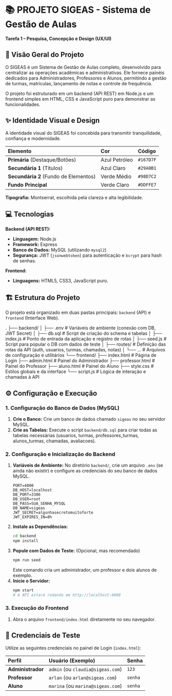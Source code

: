 # 📚 PROJETO SIGEAS - Sistema de Gestão de Aulas

**Tarefa 1 – Pesquisa, Concepção e Design (UX/UI)**

## 🌟 Visão Geral do Projeto

O SIGEAS é um Sistema de Gestão de Aulas completo, desenvolvido para centralizar as operações acadêmicas e administrativas. Ele fornece painéis dedicados para Administradores, Professores e Alunos, permitindo a gestão de turmas, matrículas, lançamento de notas e controle de frequência.

O projeto foi estruturado em um backend (API REST) em Node.js e um frontend simples em HTML, CSS e JavaScript puro para demonstrar as funcionalidades.

## ✨ Identidade Visual e Design

A identidade visual do SIGEAS foi concebida para transmitir tranquilidade, confiança e modernidade.

| Elemento | Cor | Código |
| :--- | :--- | :--- |
| **Primária** (Destaque/Botões) | Azul Petróleo | `#167D7F` |
| **Secundária 1** (Títulos) | Azul Claro | `#29A0B1` |
| **Secundária 2** (Fundo de Elementos) | Verde Médio | `#98D7C2` |
| **Fundo Principal** | Verde Claro | `#DDFFE7` |

**Tipografia:** Montserrat, escolhida pela clareza e alta legibilidade.

## 💻 Tecnologias

**Backend (API REST):**
* **Linguagem:** Node.js
* **Framework:** Express
* **Banco de Dados:** MySQL (utilizando `mysql2`)
* **Segurança:** JWT (`jsonwebtoken`) para autenticação e `bcrypt` para hash de senhas.

**Frontend:**
* **Linguagens:** HTML5, CSS3, JavaScript puro.

## 🏗️ Estrutura do Projeto

O projeto está organizado em duas pastas principais: `backend` (API) e `frontend` (Interface Web).

.
├── backend/
│   ├── .env                       # Variáveis de ambiente (conexão com DB, JWT Secret)
│   ├── db.sql                     # Script de criação do schema e tabelas
│   ├── index.js                   # Ponto de entrada da aplicação e registro de rotas
│   ├── seed.js                    # Script para popular o DB com dados de teste
│   ├── routes/                    # Definição das rotas da API (auth, usuarios, turmas, chamadas, notas)
│   └── ...                        # Arquivos de configuração e utilitários
└── frontend/
├── index.html                 # Página de Login
├── admin.html                 # Painel do Administrador
├── professor.html             # Painel do Professor
├── aluno.html                 # Painel do Aluno
├── style.css                  # Estilos globais e da interface
└── script.js                  # Lógica de interação e chamadas à API


## ⚙️ Configuração e Execução

### 1. Configuração do Banco de Dados (MySQL)

1.  **Crie o Banco:** Crie um banco de dados chamado `sigeas` no seu servidor MySQL.
2.  **Crie as Tabelas:** Execute o script `backend/db.sql` para criar todas as tabelas necessárias (usuarios, turmas, professores_turmas, alunos_turmas, chamadas, avaliacoes).

### 2. Configuração e Inicialização do Backend

1.  **Variáveis de Ambiente:** No diretório `backend/`, crie um arquivo `.env` (se ainda não existir) e configure as credenciais do seu banco de dados MySQL.
    ```env
    PORT=4000
    DB_HOST=localhost
    DB_PORT=3306
    DB_USER=root
    DB_PASS=SUA_SENHA_MYSQL
    DB_NAME=sigeas
    JWT_SECRET=algunhasecretomuitoforte
    JWT_EXPIRES_IN=8h
    ```
2.  **Instale as Dependências:**
    ```bash
    cd backend
    npm install
    ```
3.  **Popule com Dados de Teste:** (Opcional, mas recomendado)
    ```bash
    npm run seed 
    ```
    Este comando cria um administrador, um professor e dois alunos de exemplo.
4.  **Inicie o Servidor:**
    ```bash
    npm start
    # A API estará rodando em http://localhost:4000
    ```

### 3. Execução do Frontend

1.  Abra o arquivo `frontend/index.html` diretamente no seu navegador.

## 🔑 Credenciais de Teste

Utilize as seguintes credenciais no painel de Login (`index.html`):

| Perfil | Usuário (Exemplo) | Senha |
| :--- | :--- | :--- |
| **Administrador** | `admin` (ou `claudia@sigeas.com`) | `123` |
| **Professor** | `arlan` (ou `arlan@sigeas.com`) | `senha` |
| **Aluno** | `marina` (ou `marina@sigeas.com`) | `senha` |
